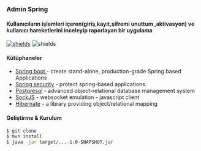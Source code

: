 ### Admin Spring

#### Kullanıcıların  işlemleri içeren(giriş,kayıt,şifremi unuttum ,aktivasyon) ve  kullanıcı hareketlerini  inceleyip raporlayan bir uygulama

[![shields](https://img.shields.io/badge/made%20with-java-blue?logo=java&style=for-the-badge&logoColor=white)](https://golang.org) ![shields](https://img.shields.io/badge/License-apache-green.svg?logo=read-the-docs&style=for-the-badge&logoColor=white)

#### Kütüphaneler
* [Spring boot ](https://github.com/spring-projects/spring-boot) - create stand-alone, production-grade Spring based Applications
* [Spring security](https://github.com/spring-projects/spring-security) - protect spring-based applications.
* [Postgresql](https://github.com/postgres/postgres) - advanced object-relational database management system
* [SockJS](https://github.com/sockjs/sockjs-client) - websocket emulation - javascript client
* [Hibernate](https://github.com/hibernate/hibernate-orm) - a library providing object/relational mapping






#### Geliştirme & Kurulum

```sh
$ git clone
$ mvn install
$ java -jar target/...-1.0-SNAPSHOT.jar
```
